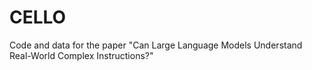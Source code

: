 # CELLO
Code and data for the paper "Can Large Language Models Understand Real-World Complex Instructions?"
